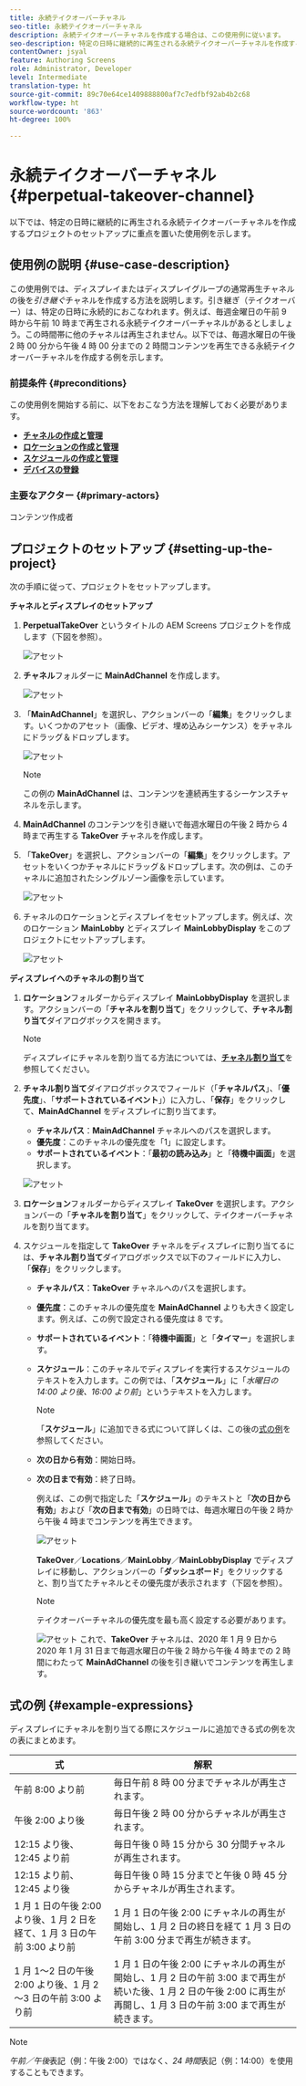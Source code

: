```yaml
---
title: 永続テイクオーバーチャネル
seo-title: 永続テイクオーバーチャネル
description: 永続テイクオーバーチャネルを作成する場合は、この使用例に従います。
seo-description: 特定の日時に継続的に再生される永続テイクオーバーチャネルを作成するプロジェクトのセットアップについては、この使用例に従います。
contentOwner: jsyal
feature: Authoring Screens
role: Administrator, Developer
level: Intermediate
translation-type: ht
source-git-commit: 89c70e64ce1409888800af7c7edfbf92ab4b2c68
workflow-type: ht
source-wordcount: '863'
ht-degree: 100%

---
```



# 永続テイクオーバーチャネル {#perpetual-takeover-channel}

以下では、特定の日時に継続的に再生される永続テイクオーバーチャネルを作成するプロジェクトのセットアップに重点を置いた使用例を示します。

## 使用例の説明 {#use-case-description}

この使用例では、ディスプレイまたはディスプレイグループの通常再生チャネルの後を&#x200B;*引き継ぐ*&#x200B;チャネルを作成する方法を説明します。引き継ぎ（テイクオーバー）は、特定の日時に永続的におこなわれます。例えば、毎週金曜日の午前 9 時から午前 10 時まで再生される永続テイクオーバーチャネルがあるとしましょう。この時間帯に他のチャネルは再生されません。以下では、毎週水曜日の午後 2 時 00 分から午後 4 時 00 分までの 2 時間コンテンツを再生できる永続テイクオーバーチャネルを作成する例を示します。

### 前提条件 {#preconditions}

この使用例を開始する前に、以下をおこなう方法を理解しておく必要があります。

* **[チャネルの作成と管理](managing-channels.md)**
* **[ロケーションの作成と管理](managing-locations.md)**
* **[スケジュールの作成と管理](managing-schedules.md)**
* **[デバイスの登録](device-registration.md)**

### 主要なアクター {#primary-actors}

コンテンツ作成者

## プロジェクトのセットアップ {#setting-up-the-project}

次の手順に従って、プロジェクトをセットアップします。

**チャネルとディスプレイのセットアップ**

1. **PerpetualTakeOver** というタイトルの AEM Screens プロジェクトを作成します（下図を参照）。

   ![アセット](assets/p_usecase1.png)

1. **チャネル**&#x200B;フォルダーに **MainAdChannel** を作成します。

   ![アセット](assets/p_usecase2.png)

1. 「**MainAdChannel**」を選択し、アクションバーの「**編集**」をクリックします。いくつかのアセット（画像、ビデオ、埋め込みシーケンス）をチャネルにドラッグ＆ドロップします。

   ![アセット](assets/p_usecase3.png)


   >[!NOTE]
   >この例の **MainAdChannel** は、コンテンツを連続再生するシーケンスチャネルを示します。

1. **MainAdChannel** のコンテンツを引き継いで毎週水曜日の午後 2 時から 4 時まで再生する **TakeOver** チャネルを作成します。

1. 「**TakeOver**」を選択し、アクションバーの「**編集**」をクリックします。アセットをいくつかチャネルにドラッグ＆ドロップします。次の例は、このチャネルに追加されたシングルゾーン画像を示しています。

   ![アセット](assets/p_usecase4.png)

1. チャネルのロケーションとディスプレイをセットアップします。例えば、次のロケーション **MainLobby** とディスプレイ **MainLobbyDisplay** をこのプロジェクトにセットアップします。

   ![アセット](assets/p_usecase5.png)

**ディスプレイへのチャネルの割り当て**

1. **ロケーション**&#x200B;フォルダーからディスプレイ **MainLobbyDisplay** を選択します。アクションバーの「**チャネルを割り当て**」をクリックして、**チャネル割り当て**&#x200B;ダイアログボックスを開きます。

   >[!NOTE]
   >ディスプレイにチャネルを割り当てる方法については、**[チャネル割り当て](channel-assignment.md)**&#x200B;を参照してください。

1. **チャネル割り当て**&#x200B;ダイアログボックスでフィールド（「**チャネルパス**」、「**優先度**」、「**サポートされているイベント**」）に入力し、「**保存**」をクリックして、**MainAdChannel** をディスプレイに割り当てます。

   * **チャネルパス**：**MainAdChannel** チャネルへのパスを選択します。
   * **優先度**：このチャネルの優先度を「1」に設定します。
   * **サポートされているイベント**：「**最初の読み込み**」と「**待機中画面**」を選択します。

   ![アセット](assets/p_usecase6.png)

1. **ロケーション**&#x200B;フォルダーからディスプレイ **TakeOver** を選択します。アクションバーの「**チャネルを割り当て**」をクリックして、テイクオーバーチャネルを割り当てます。

1. スケジュールを指定して **TakeOver** チャネルをディスプレイに割り当てるには、**チャネル割り当て**&#x200B;ダイアログボックスで以下のフィールドに入力し、「**保存**」をクリックします。

   * **チャネルパス**：**TakeOver** チャネルへのパスを選択します。
   * **優先度**：このチャネルの優先度を **MainAdChannel** よりも大きく設定します。例えば、この例で設定される優先度は 8 です。
   * **サポートされているイベント**：「**待機中画面**」と「**タイマー**」を選択します。
   * **スケジュール**：このチャネルでディスプレイを実行するスケジュールのテキストを入力します。この例では、「**スケジュール**」に「*水曜日の 14:00 より後、16:00 より前*」というテキストを入力します。

      >[!NOTE]
      >「**スケジュール**」に追加できる式について詳しくは、この後の[式の例](#example-expressions)を参照してください。
   * **次の日から有効**：開始日時。
   * **次の日まで有効**：終了日時。

      例えば、この例で指定した「**スケジュール**」のテキストと「**次の日から有効**」および「**次の日まで有効**」の日時では、毎週水曜日の午後 2 時から午後 4 時までコンテンツを再生できます。


      ![アセット](assets/p_usecase7.png)

      **TakeOver**／**Locations**／**MainLobby**／**MainLobbyDisplay** でディスプレイに移動し、アクションバーの「**ダッシュボード**」をクリックすると、割り当てたチャネルとその優先度が表示されます（下図を参照）。

      >[!NOTE]
      >テイクオーバーチャネルの優先度を最も高く設定する必要があります。

      ![アセット](assets/p_usecase8.png)
これで、**TakeOver** チャネルは、2020 年 1 月 9 日から 2020 年 1 月 31 日まで毎週水曜日の午後 2 時から午後 4 時までの 2 時間にわたって **MainAdChannel** の後を引き継いでコンテンツを再生します。

## 式の例 {#example-expressions}

ディスプレイにチャネルを割り当てる際にスケジュールに追加できる式の例を次の表にまとめます。

| **式** | **解釈** |
|---|---|
| 午前 8:00 より前 | 毎日午前 8 時 00 分までチャネルが再生されます。 |
| 午後 2:00 より後 | 毎日午後 2 時 00 分からチャネルが再生されます。 |
| 12:15 より後、12:45 より前 | 毎日午後 0 時 15 分から 30 分間チャネルが再生されます。 |
| 12:15 より前、12:45 より後 | 毎日午後 0 時 15 分までと午後 0 時 45 分からチャネルが再生されます。 |
| 1 月 1 日の午後 2:00 より後、1 月 2 日を経て、1 月 3 日の午前 3:00 より前 | 1 月 1 日の午後 2:00 にチャネルの再生が開始し、1 月 2 日の終日を経て 1 月 3 日の午前 3:00 分まで再生が続きます。 |
| 1 月 1～2 日の午後 2:00 より後、1 月 2～3 日の午前 3:00 より前 | 1 月 1 日の午後 2:00 にチャネルの再生が開始し、1 月 2 日の午前 3:00 まで再生が続いた後、1 月 2 日の午後 2:00 に再生が再開し、1 月 3 日の午前 3:00 まで再生が続きます。 |

>[!NOTE]
>
>*午前／午後*&#x200B;表記（例：午後 2:00）ではなく、_24 時間_&#x200B;表記（例：14:00）を使用することもできます。
